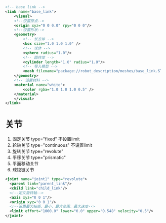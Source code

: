 ```xml
<!-- base link -->
<link name="base_link">
    <visual>
    <!--设置原点-->
    <origin xyz="0 0 0.0" rpy="0 0 0"/>
    <!--设置形状-->
    <geometry>
        <!-- 长方体 -->
        <box size="1.0 1.0 1.0" />
        <!-- 球体 -->
        <sphere radius="1.0"/>
        <!-- 圆柱体 -->
        <cylinder length="1.0" radius="1.0"/>
        <!-- 导入模型 -->
        <mesh filename="package://robot_description/meshes/base_link.STL"/>
    </geometry>
    <!-- 设置材料 -->
    <material name="white">
        <color rgba="1.0 1.0 1.0 0.5" /> 
    </material>
    </visual>
</link>
```

# 关节

1. 固定关节 type="fixed" 不设置limit
2. 轮轴关节 type="continuous" 不设置limit
3. 旋转关节 type="revolute"
4. 平移关节 type="prismatic"
5. 平面移动关节
6. 球铰链关节
```xml
<joint name="joint1" type="revolute"> 
  <parent link="parent_link"/>
  <child link="child_link"/>
  <!--定义旋转轴-->
  <axis xyz="0 0 1"/>
  <origin xyz="0 0 1"/>
  <!--设置最大扭矩，最小，最大范围，最大速度-->
  <limit effort="1000.0" lower="0.0" upper="0.548" velocity="0.5"/>
</joint>
```